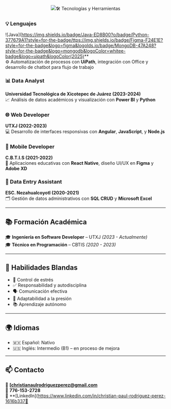 <!-- Banner Dinámico SVG -->
<html>
<p align="center">
  <img src="https://readme-typing-svg.demolab.com?font=Fira+Code&size=24&pause=1000&color=F2C811&center=true&vCenter=true&width=1000&lines=👋+Hola%2C+soy+Christian+Paul+Rodriguez+Perez;🚀+Software+Developer+%7C+Data+Analyst+%7C+RPA+Developer;💡+Transformo+ideas+en+soluciones+digitales+que+impact-- 
 
 </html>
## 🎯 Sobre mí

🎓 Estudiante de Ingeniería en Software en **UTXJ**  
🔍 En constante búsqueda de retos para crecer técnica y profesionalmente  
💻 Experiencia en proyectos **académicos y profesionales**  
🌐 Apasionado por el **desarrollo fullstack**, **automatización**, y **visualización de datos**

---

## 🛠️ Tecnologías y Herramientas

### 💡 Lenguajes
![Java](https://img.shields.io/badge/Java-ED8B00?o/badge/Python-377679A1?style=for-the-badge/ttps://img.shields.io/badge/Figma-F24E1E?style=for-the-badge&logo=figma&logolds.io/badge/MongoDB-47A248?style=for-the-badge&logo=mongodb&logoColor=whitee-badge&logo=uipath&logoColor(2025)**  
⚙️ Automatización de procesos con **UiPath**, integración con Office y desarrollo de chatbot para flujo de trabajo

### 📊 Data Analyst  
**Universidad Tecnológica de Xicotepec de Juárez (2023-2024)**  
📈 Análisis de datos académicos y visualización con **Power BI** y **Python**

### 🌐 Web Developer  
**UTXJ (2022-2023)**  
💻 Desarrollo de interfaces responsivas con **Angular**, **JavaScript**, y **Node.js**

### 📱 Mobile Developer  
**C.B.T.I.S (2021-2022)**  
📲 Aplicaciones educativas con **React Native**, diseño UI/UX en **Figma** y **Adobe XD**

### 📁 Data Entry Assistant  
**ESC. Nezahualcoyotl (2020-2021)**  
🗂️ Gestión de datos administrativos con **SQL CRUD** y **Microsoft Excel**

---

## 📚 Formación Académica

🎓 **Ingeniería en Software Developer** – UTXJ *(2023 - Actualmente)*  
🎓 **Técnico en Programación** – CBTIS *(2020 - 2023)*

---

## 🧠 Habilidades Blandas

- 💪 Control de estrés  
- ✅ Responsabilidad y autodisciplina  
- 🗣️ Comunicación efectiva  
- 🔄 Adaptabilidad a la presión  
- 📚 Aprendizaje autónomo

---

## 🌍 Idiomas

- 🇲🇽 Español: Nativo  
- 🇺🇸 Inglés: Intermedio (B1) – en proceso de mejora

---

## 📫 Contacto

📧 **[christianaulrodriguezperez@gmail.com**  
📱 **776-153-2728**  
🔗 **[LinkedIn](https://www.linkedin.com/in/christian-paul-rodriguez-perez-1616b337🚀
